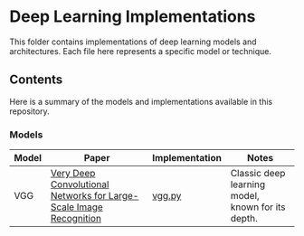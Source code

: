 # Deep Learning Implementations

This folder contains implementations of deep learning models and architectures. Each file here represents a specific model or technique.

## Contents

Here is a summary of the models and implementations available in this repository.

### Models
| **Model**        | **Paper**                                                                 | **Implementation**   | **Notes**                             |
|------------------|-----------------------------------------------------------------------------|----------------------|---------------------------------------|
| VGG              | [Very Deep Convolutional Networks for Large-Scale Image Recognition](https://arxiv.org/abs/1409.1556) | [vgg.py](deep-learning/vgg.py) | Classic deep learning model, known for its depth. |